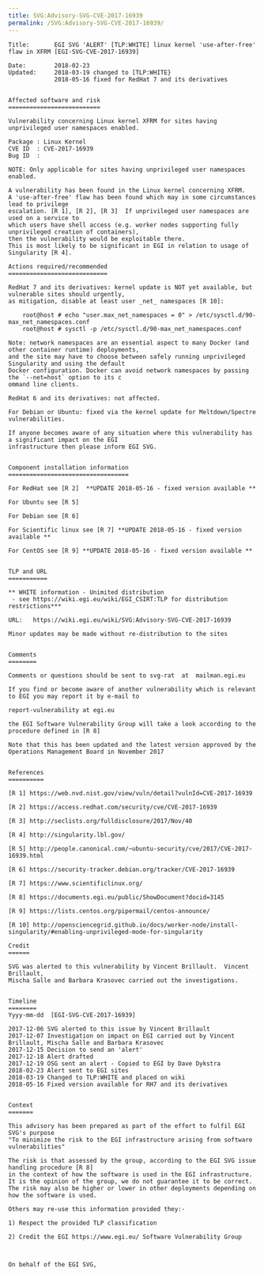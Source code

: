 ```yaml
---
title: SVG:Advisory-SVG-CVE-2017-16939
permalink: /SVG:Advisory-SVG-CVE-2017-16939/
---
```


    Title:       EGI SVG 'ALERT' [TLP:WHITE] linux kernel 'use-after-free' flaw in XFRM [EGI-SVG-CVE-2017-16939]

    Date:        2018-02-23
    Updated:     2018-03-19 changed to [TLP:WHITE}
                 2018-05-16 fixed for RedHat 7 and its derivatives


    Affected software and risk
    ==========================

    Vulnerability concerning Linux kernel XFRM for sites having unprivileged user namespaces enabled.

    Package : Linux Kernel
    CVE ID  : CVE-2017-16939
    Bug ID  :

    NOTE: Only applicable for sites having unprivileged user namespaces enabled.

    A vulnerability has been found in the Linux kernel concerning XFRM.
    A 'use-after-free' flaw has been found which may in some circumstances lead to privilege
    escalation. [R 1], [R 2], [R 3]  If unprivileged user namespaces are used on a service to
    which users have shell access (e.g. worker nodes supporting fully unprivileged creation of containers),
    then the vulnerability would be exploitable there.
    This is most likely to be significant in EGI in relation to usage of Singularity [R 4].

    Actions required/recommended
    ============================

    RedHat 7 and its derivatives: kernel update is NOT yet available, but vulnerable sites should urgently,
    as mitigation, disable at least user _net_ namespaces [R 10]:

        root@host # echo "user.max_net_namespaces = 0" > /etc/sysctl.d/90-max_net_namespaces.conf
        root@host # sysctl -p /etc/sysctl.d/90-max_net_namespaces.conf

    Note: network namespaces are an essential aspect to many Docker (and other container runtime) deployments,
    and the site may have to choose between safely running unprivileged Singularity and using the default
    Docker configuration. Docker can avoid network namespaces by passing the `--net=host` option to its c
    ommand line clients.

    RedHat 6 and its derivatives: not affected.

    For Debian or Ubuntu: fixed via the kernel update for Meltdown/Spectre vulnerabilities.

    If anyone becomes aware of any situation where this vulnerability has a significant impact on the EGI
    infrastructure then please inform EGI SVG.


    Component installation information
    ==================================

    For RedHat see [R 2]  **UPDATE 2018-05-16 - fixed version available **

    For Ubuntu see [R 5]

    For Debian see [R 6]

    For Scientific linux see [R 7] **UPDATE 2018-05-16 - fixed version available **

    For CentOS see [R 9] **UPDATE 2018-05-16 - fixed version available **


    TLP and URL
    ===========

    ** WHITE information - Unimited distribution
     - see https://wiki.egi.eu/wiki/EGI_CSIRT:TLP for distribution restrictions***

    URL:   https://wiki.egi.eu/wiki/SVG:Advisory-SVG-CVE-2017-16939

    Minor updates may be made without re-distribution to the sites


    Comments
    ========

    Comments or questions should be sent to svg-rat  at  mailman.egi.eu

    If you find or become aware of another vulnerability which is relevant to EGI you may report it by e-mail to

    report-vulnerability at egi.eu

    the EGI Software Vulnerability Group will take a look according to the procedure defined in [R 8]

    Note that this has been updated and the latest version approved by the Operations Management Board in November 2017


    References
    ==========

    [R 1] https://web.nvd.nist.gov/view/vuln/detail?vulnId=CVE-2017-16939

    [R 2] https://access.redhat.com/security/cve/CVE-2017-16939

    [R 3] http://seclists.org/fulldisclosure/2017/Nov/40

    [R 4] http://singularity.lbl.gov/

    [R 5] http://people.canonical.com/~ubuntu-security/cve/2017/CVE-2017-16939.html

    [R 6] https://security-tracker.debian.org/tracker/CVE-2017-16939

    [R 7] https://www.scientificlinux.org/

    [R 8] https://documents.egi.eu/public/ShowDocument?docid=3145

    [R 9] https://lists.centos.org/pipermail/centos-announce/

    [R 10] http://opensciencegrid.github.io/docs/worker-node/install-singularity/#enabling-unprivileged-mode-for-singularity

    Credit
    ======

    SVG was alerted to this vulnerability by Vincent Brillault.  Vincent Brillault,
    Mischa Salle and Barbara Krasovec carried out the investigations.


    Timeline
    ========
    Yyyy-mm-dd  [EGI-SVG-CVE-2017-16939]

    2017-12-06 SVG alerted to this issue by Vincent Brillault
    2017-12-07 Investigation on impact on EGI carried out by Vincent Brillault, Mischa Salle and Barbara Krasovec
    2017-12-15 Decision to send an 'alert'
    2017-12-18 Alert drafted
    2017-12-19 OSG sent an alert - Copied to EGI by Dave Dykstra
    2018-02-23 Alert sent to EGI sites
    2018-03-19 Changed to TLP:WHITE and placed on wiki
    2018-05-16 Fixed version available for RH7 and its derivatives


    Context
    =======

    This advisory has been prepared as part of the effort to fulfil EGI SVG's purpose
    "To minimize the risk to the EGI infrastructure arising from software vulnerabilities"

    The risk is that assessed by the group, according to the EGI SVG issue handling procedure [R 8]
    in the context of how the software is used in the EGI infrastructure.
    It is the opinion of the group, we do not guarantee it to be correct.
    The risk may also be higher or lower in other deployments depending on how the software is used.

    Others may re-use this information provided they:-

    1) Respect the provided TLP classification

    2) Credit the EGI https://www.egi.eu/ Software Vulnerability Group



    On behalf of the EGI SVG,